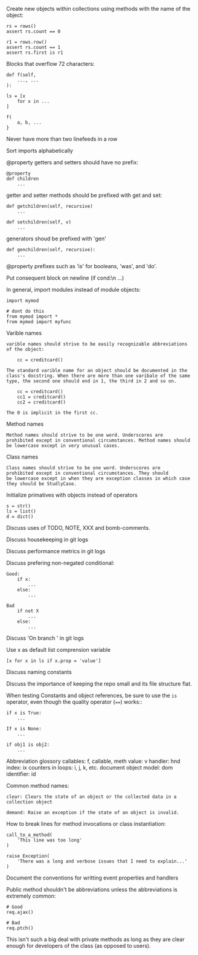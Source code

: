 Create new objects within collections using methods with the name of the
object:

    rs = rows()
    assert rs.count == 0

    r1 = rows.row()
    assert rs.count == 1
    assert rs.first is r1

Blocks that overflow 72 characters:
    
    def f(self,
        ..., ...
    ):

    ls = [x 
        for x in ...
    ]

    f(
        a, b, ...
    }

Never have more than two linefeeds in a row
     
Sort imports alphabetically

@property getters and setters should have no prefix:
    
    @property
    def children
        ...

getter and setter methods should be prefixed with get and set:

    def getchildren(self, recursive)
        ...

    def setchildren(self, v)
        ...

generators shoud be prefixed with 'gen'

    def genchildren(self, recursive):
        ...

@property prefixes such as 'is' for booleans, 'was', and 'do'.

Put consequent block on newline (if cond:\n ...)

In general, import modules instead of module objects:
    
    import mymod

    # dont do this
    from mymod import *
    from mymod import myfunc


Varible names

    varible names should strive to be easily recognizable abbreviations
    of the object:
        
        cc = creditcard()

    The standard varible name for an object should be documented in the
    class's docstring. When there are more than one varibale of the same
    type, the second one should end in 1, the third in 2 and so on.

        cc = creditcard()
        cc1 = creditcard()
        cc2 = creditcard()

    The 0 is implicit in the first cc.

Method names

    Method names should strive to be one word. Underscores are
    prohibited except in conventional circumstances. Method names should
    be lowercase except in very unusual cases.

Class names

    Class names should strive to be one word. Underscores are
    prohibited except in conventional circumstances. They should
    be lowercase except in when they are exception classes in which case
    they should be StudlyCase.



Initialize primatives with objects instead of operators

    s = str()
    ls = list()
    d = dict()

Discuss uses of TODO, NOTE, XXX and bomb-comments.

Discuss housekeeping in git logs

Discuss performance metrics in git logs

Discuss prefering non-negated conditional:

    Good:
        if x:
            ...
        else:
            ...

    Bad 
        if not X
            ...
        else:
            ...
Discuss 'On branch <branch-name>' in git logs

Use x as default list comprension variable
    
    [x for x in ls if x.prop = 'value']

Discuss naming constants

Discuss the importance of keeping the repo small and its file structure
flat.

When testing Constants and object references, be sure to use the `is`
operator, even though the quality operator (`==`) works::

    if x is True:
        ...

    If x is None:
        ...

    if obj1 is obj2:
        ...

Abbreviation glossory
    callables: f, callable, meth
    value: v
    handler: hnd
    index: ix
    counters in loops: i, j, k, etc.
    document object model: dom
    identifier: id


Common method names:

    clear: Clears the state of an object or the collected data in a
    collection object

    demand: Raise an exception if the state of an object is invalid.

How to break lines for method invocations or class instantiation:

    call_to_a_method(
        'This line was too long'
    )

    raise Exception(
        'There was a long and verbose issues that I need to explain...'
    )

Document the conventions for writting event properties and handlers

Public method shouldn't be abbreviations unless the abbreviations is
extremely common:
    
    # Good
    req.ajax()

    # Bad
    req.ptch()

This isn't such a big deal with private methods as long as they are
clear enough for developers of the class (as opposed to users).
